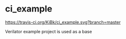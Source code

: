 # ci_example

https://travis-ci.org/KiBk/ci_example.svg?branch=master

Verilator example project is used as a base
